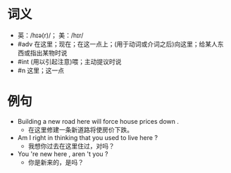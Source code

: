 # 词义
- 英：/hɪə(r)/； 美：/hɪr/
- #adv 在这里；现在；在这一点上；(用于动词或介词之后)向这里；给某人东西或指出某物时说
- #int (用以引起注意)喂；主动提议时说
- #n 这里；这一点
# 例句
- Building a new road here will force house prices down .
	- 在这里修建一条新道路将使房价下跌。
- Am I right in thinking that you used to live here ?
	- 我想你过去在这里住过，对吗？
- You 're new here , aren 't you ?
	- 你是新来的，是吗？
